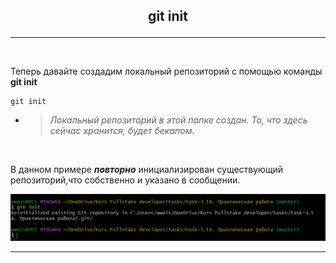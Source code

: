 ## <p style='text-align:center'>git init</p>
---
<br>

Теперь давайте создадим локальный репозиторий с помощью команды **git init**
```brash=
git init
```
- >_Локальный репозиторий в этой папке создан. То, что здесь сейчас хранится, будет бекапом_.

<br>

В данном примере ***повторно*** инициализирован существующий репозиторий,что собственно и указано в сообщении.

![git init](git.init.PNG)

---
